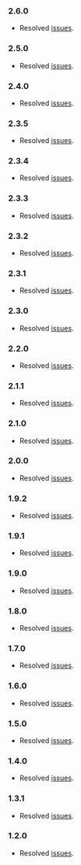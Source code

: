 ### 2.6.0
- Resolved [issues](https://github.com/jhipster/jhipster-ide/projects/37).

### 2.5.0
- Resolved [issues](https://github.com/jhipster/jhipster-ide/projects/36).

### 2.4.0
- Resolved [issues](https://github.com/jhipster/jhipster-ide/projects/34).

### 2.3.5
- Resolved [issues](https://github.com/jhipster/jhipster-ide/projects/33).

### 2.3.4
- Resolved [issues](https://github.com/jhipster/jhipster-ide/projects/32).

### 2.3.3
- Resolved [issues](https://github.com/jhipster/jhipster-ide/projects/31).

### 2.3.2
- Resolved [issues](https://github.com/jhipster/jhipster-ide/projects/30).

### 2.3.1
- Resolved [issues](https://github.com/jhipster/jhipster-ide/projects/29).

### 2.3.0
- Resolved [issues](https://github.com/jhipster/jhipster-ide/projects/28).

### 2.2.0
- Resolved [issues](https://github.com/jhipster/jhipster-ide/projects/25).

### 2.1.1
- Resolved [issues](https://github.com/jhipster/jhipster-ide/projects/27).

### 2.1.0
- Resolved [issues](https://github.com/jhipster/jhipster-ide/projects/24).

### 2.0.0
- Resolved [issues](https://github.com/jhipster/jhipster-ide/projects/20).

### 1.9.2
- Resolved [issues](https://github.com/jhipster/jhipster-ide/projects/23).

### 1.9.1
- Resolved [issues](https://github.com/jhipster/jhipster-ide/projects/21).

### 1.9.0
- Resolved [issues](https://github.com/jhipster/jhipster-ide/projects/19?).

### 1.8.0
- Resolved [issues](https://github.com/jhipster/jhipster-ide/projects/18?).

### 1.7.0
- Resolved [issues](https://github.com/jhipster/jhipster-ide/projects/17?).

### 1.6.0
- Resolved [issues](https://github.com/jhipster/jhipster-ide/projects/16?).

### 1.5.0
- Resolved [issues](https://github.com/jhipster/jhipster-ide/projects/14?).

### 1.4.0
- Resolved [issues](https://github.com/jhipster/jhipster-ide/projects/10?).

### 1.3.1
- Resolved [issues](https://github.com/jhipster/jhipster-ide/projects/9?).

### 1.2.0
- Resolved [issues](https://github.com/jhipster/jhipster-ide/projects/3?).

